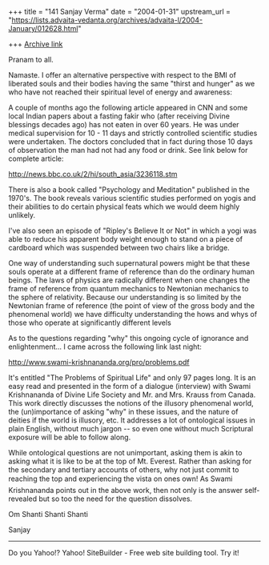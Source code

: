 +++
title = "141 Sanjay Verma"
date = "2004-01-31"
upstream_url = "https://lists.advaita-vedanta.org/archives/advaita-l/2004-January/012628.html"

+++
[Archive link](https://lists.advaita-vedanta.org/archives/advaita-l/2004-January/012628.html)


Pranam to all.



Namaste. I offer an alternative perspective with respect to the BMI of liberated souls and their bodies having the same "thirst and hunger" as we who have not reached their spiritual level of energy and awareness:



A couple of months ago the following article appeared in CNN and some local Indian papers about a fasting fakir who (after receiving Divine blessings decades ago) has not eaten in over 60 years. He was under medical supervision for 10 - 11 days and strictly controlled scientific studies were undertaken. The doctors concluded that in fact during those 10 days of observation the man had not had any food or drink. See link below for complete article:



http://news.bbc.co.uk/2/hi/south_asia/3236118.stm



There is also a book called "Psychology and Meditation" published in the 1970's. The book reveals various scientific studies performed on yogis and their abilities to do certain physical feats which we would deem highly unlikely.



I've also seen an episode of "Ripley's Believe It or Not" in which a yogi was able to reduce his apparent body weight enough to stand on a piece of cardboard which was suspended between two chairs like a bridge.



One way of understanding such supernatural powers might be that these souls operate at a different frame of reference than do the ordinary human beings. The laws of physics are radically different when one changes the frame of reference from quantum mechanics to Newtonian mechanics to the sphere of relativity. Because our understanding is so limited by the Newtonian frame of reference (the point of view of the gross body and the phenomenal world) we have difficulty understanding the hows and whys of those who operate at significantly different levels



As to the questions regarding "why" this ongoing cycle of ignorance and enlightenment... I came across the following link last night:



http://www.swami-krishnananda.org/pro/problems.pdf



It's entitled "The Problems of Spiritual Life" and only 97 pages long. It is an easy read and presented in the form of a dialogue (interview) with Swami Krishnananda of Divine Life Society and Mr. and Mrs. Krauss from Canada. This work directly discusses the notions of the illusory phenomenal world, the (un)importance of asking "why" in these issues, and the nature of deities if the world is illusory, etc. It addresses a lot of ontological issues in plain English, without much jargon -- so even one without much Scriptural exposure will be able to follow along.



While ontological questions are not unimportant, asking them is akin to asking what it is like to be at the top of Mt. Everest. Rather than asking for the secondary and tertiary accounts of others, why not just commit to reaching the top and experiencing the vista on ones own! As Swami Krishnananda points out in the above work, then not only is the answer self-revealed but so too the need for the question dissolves.



Om Shanti Shanti Shanti



Sanjay




---------------------------------
Do you Yahoo!?
Yahoo! SiteBuilder - Free web site building tool. Try it!

